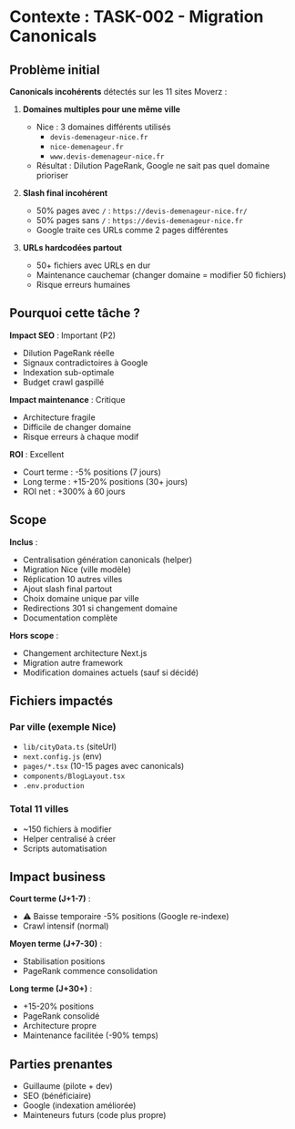 # Contexte : TASK-002 - Migration Canonicals

## Problème initial

**Canonicals incohérents** détectés sur les 11 sites Moverz :

1. **Domaines multiples pour une même ville**
   - Nice : 3 domaines différents utilisés
     - `devis-demenageur-nice.fr`
     - `nice-demenageur.fr`  
     - `www.devis-demenageur-nice.fr`
   - Résultat : Dilution PageRank, Google ne sait pas quel domaine prioriser

2. **Slash final incohérent**
   - 50% pages avec `/` : `https://devis-demenageur-nice.fr/`
   - 50% pages sans `/` : `https://devis-demenageur-nice.fr`
   - Google traite ces URLs comme 2 pages différentes

3. **URLs hardcodées partout**
   - 50+ fichiers avec URLs en dur
   - Maintenance cauchemar (changer domaine = modifier 50 fichiers)
   - Risque erreurs humaines

## Pourquoi cette tâche ?

**Impact SEO** : Important (P2)
- Dilution PageRank réelle
- Signaux contradictoires à Google
- Indexation sub-optimale
- Budget crawl gaspillé

**Impact maintenance** : Critique
- Architecture fragile
- Difficile de changer domaine
- Risque erreurs à chaque modif

**ROI** : Excellent
- Court terme : -5% positions (7 jours)
- Long terme : +15-20% positions (30+ jours)
- ROI net : +300% à 60 jours

## Scope

**Inclus** :
- Centralisation génération canonicals (helper)
- Migration Nice (ville modèle)
- Réplication 10 autres villes
- Ajout slash final partout
- Choix domaine unique par ville
- Redirections 301 si changement domaine
- Documentation complète

**Hors scope** :
- Changement architecture Next.js
- Migration autre framework
- Modification domaines actuels (sauf si décidé)

## Fichiers impactés

### Par ville (exemple Nice)
- `lib/cityData.ts` (siteUrl)
- `next.config.js` (env)
- `pages/*.tsx` (10-15 pages avec canonicals)
- `components/BlogLayout.tsx`
- `.env.production`

### Total 11 villes
- ~150 fichiers à modifier
- Helper centralisé à créer
- Scripts automatisation

## Impact business

**Court terme (J+1-7)** :
- ⚠️ Baisse temporaire -5% positions (Google re-indexe)
- Crawl intensif (normal)

**Moyen terme (J+7-30)** :
- Stabilisation positions
- PageRank commence consolidation

**Long terme (J+30+)** :
- +15-20% positions
- PageRank consolidé
- Architecture propre
- Maintenance facilitée (-90% temps)

## Parties prenantes

- Guillaume (pilote + dev)
- SEO (bénéficiaire)
- Google (indexation améliorée)
- Mainteneurs futurs (code plus propre)

